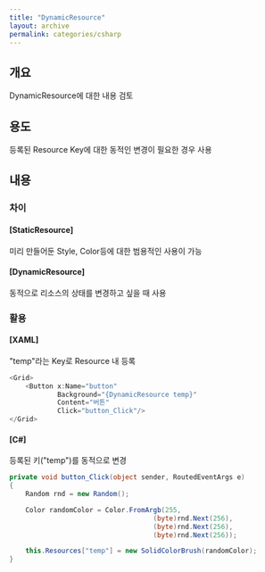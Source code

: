 ```yaml
---
title: "DynamicResource"
layout: archive
permalink: categories/csharp
---
```


## 개요

DynamicResource에 대한 내용 검토

## 용도

등록된 Resource Key에 대한 동적인 변경이 필요한 경우 사용

## 내용

### 차이

#### [StaticResource]

미리 만들어둔 Style, Color등에 대한 범용적인 사용이 가능

#### [DynamicResource]

동적으로 리소스의 상태를 변경하고 싶을 때 사용


### 활용

#### [XAML]

"temp"라는 Key로 Resource 내 등록

```c#
<Grid>
    <Button x:Name="button"
            Background="{DynamicResource temp}"
            Content="버튼"
            Click="button_Click"/>
</Grid>
```

#### [C#]

등록된 키("temp")를 동적으로 변경

```C#
private void button_Click(object sender, RoutedEventArgs e)
{
    Random rnd = new Random();

    Color randomColor = Color.FromArgb(255, 
                                    (byte)rnd.Next(256), 
                                    (byte)rnd.Next(256), 
                                    (byte)rnd.Next(256));

    this.Resources["temp"] = new SolidColorBrush(randomColor);
}
```
